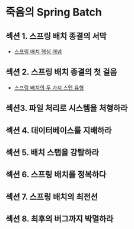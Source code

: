 # 죽음의 Spring Batch

## 섹션 1. 스프링 배치 종결의 서막
- [스프링 배치 핵심 개념](session-01/01.spring-batch-core.md)

## 섹션 2. 스프링 배치 종결의 첫 걸음
- [스프링 배치의 두 가지 스텝 유형](session-02/01.step-process-type.md)

## 섹션3. 파일 처리로 시스템을 처형하라

## 섹션 4. 데이터베이스를 지배하라

## 섹션 5. 배치 스탭을 강탈하라

## 섹션 6. 스프링 배치를 정복하다

## 섹션 7. 스프링 배치의 최전선

## 섹션 8. 최후의 버그까지 박멸하라
